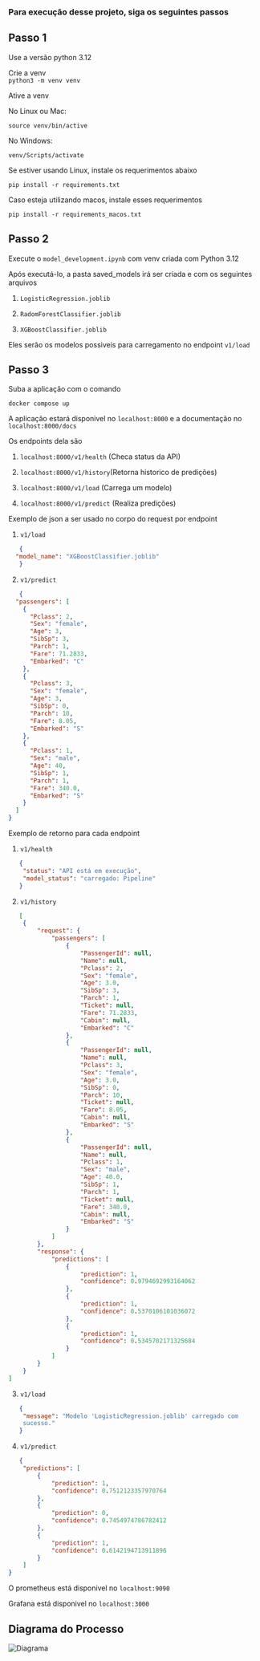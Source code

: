 ### Para execução desse projeto, siga os seguintes passos

## Passo 1

Use a versão python 3.12 

Crie a venv  
`python3 -m venv venv`

Ative a venv

No Linux ou Mac:

`source venv/bin/active`

No Windows:

`venv/Scripts/activate`

Se estiver usando Linux, instale os requerimentos abaixo

`pip install -r requirements.txt`

Caso esteja utilizando macos, instale esses requerimentos

`pip install -r requirements_macos.txt`



## Passo 2

Execute o `model_development.ipynb` com venv criada com Python 3.12

Após executá-lo, a pasta saved_models irá ser criada e com os seguintes arquivos

1. `LogisticRegression.joblib`

2. `RadomForestClassifier.joblib`

3. `XGBoostClassifier.joblib`

Eles serão os modelos possiveis para carregamento no endpoint `v1/load`

## Passo 3

Suba a aplicação com o comando

`docker compose up`

A aplicação estará disponivel no `localhost:8000` e a documentação no `localhost:8000/docs`

Os endpoints dela são

1. `localhost:8000/v1/health` (Checa status da API)

2. `localhost:8000/v1/history`(Retorna historico de predições)

3. `localhost:8000/v1/load` (Carrega um modelo)

4. `localhost:8000/v1/predict` (Realiza predições)
  
Exemplo de json a ser usado no corpo do request por endpoint

1. `v1/load`
  
  
  ```json
     {
	"model_name": "XGBoostClassifier.joblib"
     }
  ```
 
2. `v1/predict`
```json
   {
  "passengers": [
    {
      "Pclass": 2,
      "Sex": "female",
      "Age": 3,
      "SibSp": 3,
      "Parch": 1,
      "Fare": 71.2833,
      "Embarked": "C"
    },
    {
      "Pclass": 3,
      "Sex": "female",
      "Age": 3,
      "SibSp": 0,
      "Parch": 10,
      "Fare": 8.05,
      "Embarked": "S"
    },
    {
      "Pclass": 1,
      "Sex": "male",
      "Age": 40,
      "SibSp": 1,
      "Parch": 1,
      "Fare": 340.0,
      "Embarked": "S"
    }
  ]
}
```

Exemplo de retorno para cada endpoint

1. `v1/health`

```json
   {
	"status": "API está em execução",
	"model_status": "carregado: Pipeline"
   }
```
2. `v1/history`


```json
   [
	{
		"request": {
			"passengers": [
				{
					"PassengerId": null,
					"Name": null,
					"Pclass": 2,
					"Sex": "female",
					"Age": 3.0,
					"SibSp": 3,
					"Parch": 1,
					"Ticket": null,
					"Fare": 71.2833,
					"Cabin": null,
					"Embarked": "C"
				},
				{
					"PassengerId": null,
					"Name": null,
					"Pclass": 3,
					"Sex": "female",
					"Age": 3.0,
					"SibSp": 0,
					"Parch": 10,
					"Ticket": null,
					"Fare": 8.05,
					"Cabin": null,
					"Embarked": "S"
				},
				{
					"PassengerId": null,
					"Name": null,
					"Pclass": 1,
					"Sex": "male",
					"Age": 40.0,
					"SibSp": 1,
					"Parch": 1,
					"Ticket": null,
					"Fare": 340.0,
					"Cabin": null,
					"Embarked": "S"
				}
			]
		},
		"response": {
			"predictions": [
				{
					"prediction": 1,
					"confidence": 0.9794692993164062
				},
				{
					"prediction": 1,
					"confidence": 0.5370106101036072
				},
				{
					"prediction": 1,
					"confidence": 0.5345702171325684
				}
			]
		}
	}
]
```

3. `v1/load`
```json
   {
	"message": "Modelo 'LogisticRegression.joblib' carregado com 
    sucesso."
   }
```

4. `v1/predict`

```json
   {
	"predictions": [
		{
			"prediction": 1,
			"confidence": 0.7512123357970764
		},
		{
			"prediction": 0,
			"confidence": 0.7454974786782412
		},
		{
			"prediction": 1,
			"confidence": 0.6142194713911896
		}
	]
}
```


O prometheus está disponivel no `localhost:9090`

Grafana está disponivel no `localhost:3000`

## Diagrama do Processo

![Diagrama](./docs/diagrama.png)









